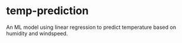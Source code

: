 # temp-prediction
An ML model using linear regression to predict temperature based on humidity and windspeed.
